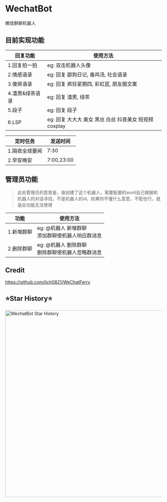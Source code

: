 # WechatBot

微信群聊机器人

## 目前实现功能

| 回复功能      | 使用方法                                 |
|-----------|--------------------------------------|
| 1.回复拍一拍   | eg: 双击机器人头像                          |
| 2.情感语录    | eg: 回复 舔狗日记, 毒鸡汤, 社会语录               |
| 3.傻屌语录    | eg: 回复 疯狂星期四, 彩虹屁, 朋友圈文案             |
| 4.渣男&绿茶语录 | eg: 回复 渣男, 绿茶                        |
| 5.段子      | eg: 回复 段子                            |
| 6.LSP     | eg: 回复 大大大 美女 黑丝 白丝 抖音美女 短视频 cosplay |

| 定时任务     | 发送时间       |
|----------|------------|
| 1.隔夜全球要闻 | 7:30       |
| 2.早安晚安   | 7:00,23:00 |

## 管理员功能

> 此处管理员的意思是，谁创建了这个机器人，需要配置的wxid自己根据和机器人的对话寻找，不是机器人的id，如果你不懂什么意思，不配也行，就是此功能无法使用

| 功能     | 使用方法                            |
|--------|---------------------------------|
| 1.新增群聊 | eg: @机器人 新增群聊<br/>添加群聊使机器人响应群消息 |
| 2.删除群聊 | eg: @机器人 删除群聊<br/>删除群聊使机器人忽略群消息 |


## Credit
https://github.com/lich0821/WeChatFerry
## ⭐️Star History⭐️
<p #align="center">
    <picture>
      <source
        media="(prefers-color-scheme: dark)"
        srcset="
          https://api.star-history.com/svg?repos=565564274/WechatBot&type=Date&theme=dark
        "
      />
      <source
        media="(prefers-color-scheme: light)"
        srcset="
          https://api.star-history.com/svg?repos=565564274/WechatBot&type=Date
        "
      />
      <img
        alt="WechatBot Star History"
        width="600"
        src="https://api.star-history.com/svg?repos=565564274/WechatBot&type=Date"
      />
    </picture>
</p>
